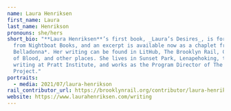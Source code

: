 ```yaml
---
name: Laura Henriksen
first_name: Laura
last_name: Henrikson
pronouns: she/hers
short_bio: "**Laura Henriksen**’s first book, _Laura’s Desires_, is forthcoming
  from Nightboat Books, and an excerpt is available now as a chaplet from
  Belladonna*. Her writing can be found in LitHub, The Brooklyn Rail, Cul-de-Sac
  of Blood, and other places. She lives in Sunset Park, Lenapehoking, teaches
  writing at Pratt Institute, and works as the Program Director of The Poetry
  Project."
portraits:
  - media: 2021/07/laura-henrikson
rail_contributor_url: https://brooklynrail.org/contributor/laura-henriksen
website: https://www.laurahenriksen.com/writing
---
```

